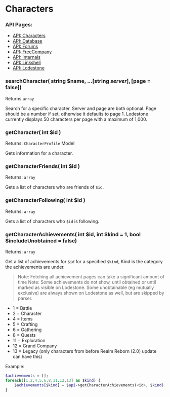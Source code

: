 # Characters

### API Pages:
- [API: Characters](/docs/ApiCharacters.md)
- [API: Database](/docs/ApiDatabase.md)
- [API: Forums](/docs/ApiForums.md)
- [API: FreeCompany](/docs/ApiFreeCompany.md)
- [API: Internals](/docs/ApiInternals.md)
- [API: Linkshell](/docs/ApiLinkshell.md)
- [API: Lodestone](/docs/ApiLodestone.md)

### searchCharacter( string $name, ...[string $server], [$page = false])
Returns `array`

Search for a specific character. Server and page are both optional. Page should be a number if set, otherwise it defaults to page 1. Lodestone currently displays 50 characters per page with a maximum of 1,000.

### getCharacter( int $id )
Returns: `CharacterProfile` Model

Gets information for a character.

### getCharacterFriends( int $id )
Returns: `array`

Gets a list of characters who are friends of `$id`.

### getCharacterFollowing( int $id )
Returns: `array`

Gets a list of characters who `$id` is following.

### getCharacterAchievements( int $id, int $kind = 1, bool $includeUnobtained = false)
Returns: `array`

Get a list of achievements for `$id` for a specified `$kind`, Kind is the category the achievements are under.
> Note: Fetching all achievement pages can take a significant amount of time
> Note: Some achievements do not show, until obtained or until marked as visible on Lodestone. Some unobtainable (eg mutually exclusive) are always shown on Lodestone as well, but are skipped by parser.
- 1 = Battle
- 2 = Character
- 4 = Items
- 5 = Crafting
- 6 = Gathering
- 8 = Quests
- 11 = Exploration
- 12 = Grand Company
- 13 = Legacy (only characters from before Realm Reborn (2.0) update can have this)

Example:
```php
$achievements = [];
foreach([1,2,4,5,6,8,11,12,13] as $kind) {
    $achievements[$kind] = $api->getCharacterAchievements(<id>, $kind);
}
```

